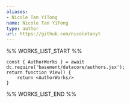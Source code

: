 ```yaml
---
aliases:
- Nicole Tan YiTong
name: Nicole Tan YiTong
type: author
url: https://github.com/nicoletanyt
---
```



%% WORKS_LIST_START %%

```datacorejsx
const { AuthorWorks } = await dc.require('basement/datacore/authors.jsx');
return function View() {
    return <AuthorWorks/>
}
```
%% WORKS_LIST_END %%